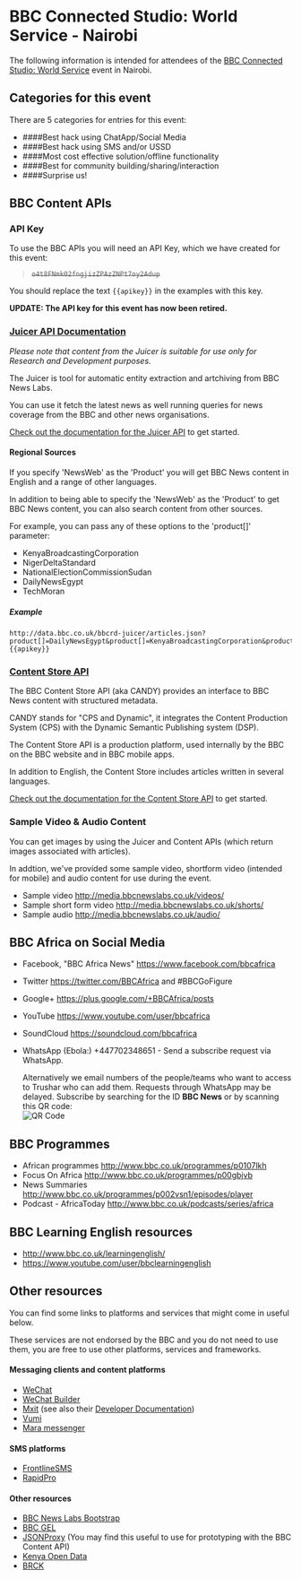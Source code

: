 # BBC Connected Studio: World Service - Nairobi

The following information is intended for attendees of the [BBC Connected Studio: World Service](http://www.bbc.co.uk/corporate2/connectedstudio/events) event in Nairobi.

## Categories for this event

There are 5 categories for entries for this event:

* ####Best hack using ChatApp/Social Media
* ####Best hack using SMS and/or USSD
* ####Most cost effective solution/offline functionality
* ####Best for community building/sharing/interaction
* ####Surprise us!

## BBC Content APIs

### API Key

To use the BBC APIs you will need an API Key, which we have created for this event:

>    ~~`o4t8FNmk02fngjizZPAzZNPt7oy2Adup`~~ 

You should replace the text `{{apikey}}` in the examples with this key.

**UPDATE: The API key for this event has now been retired.**

### [Juicer API Documentation](Juicer.html)

*Please note that content from the Juicer is suitable for use only for Research and Development purposes.*

The Juicer is tool for automatic entity extraction and artchiving from BBC News Labs.

You can use it fetch the latest news as well running queries for news coverage from the BBC and other news organisations.

[Check out the documentation for the Juicer API](Juicer.html) to get started.

#### Regional Sources

If you specify 'NewsWeb' as the 'Product' you will get BBC News content in English and a range of other languages.

In addition to being able to specify the 'NewsWeb' as the 'Product' to get BBC News content, you can also search content from other sources.

For example, you can pass any of these options to the 'product[]' parameter:

* KenyaBroadcastingCorporation
* NigerDeltaStandard
* NationalElectionCommissionSudan
* DailyNewsEgypt
* TechMoran 

##### Example

```
http://data.bbc.co.uk/bbcrd-juicer/articles.json?product[]=DailyNewsEgypt&product[]=KenyaBroadcastingCorporation&product[]=TechMoran&product[]=NigerDeltaStandard&product[]=NationalElectionCommissionSudan&content_format[]=TextualFormat&recent_first=yes&apikey={{apikey}}
```

### [Content Store API](CANDY.html) 

The BBC Content Store API (aka CANDY) provides an interface to BBC News content with structured metadata.

CANDY stands for "CPS and Dynamic", it integrates the Content Production System (CPS) with the Dynamic Semantic Publishing system (DSP).

The Content Store API is a production platform, used internally by the BBC on the BBC website and in BBC mobile apps.

In addition to English, the Content Store includes articles written in several languages.

[Check out the documentation for the Content Store API](CANDY.html) to get started.

### Sample Video & Audio Content

You can get images by using the Juicer and Content APIs (which return images associated with articles).

In addtion, we've provided some sample video, shortform video (intended for mobile) and audio content for use during the event.

* Sample video http://media.bbcnewslabs.co.uk/videos/
* Sample short form video http://media.bbcnewslabs.co.uk/shorts/
* Sample audio http://media.bbcnewslabs.co.uk/audio/

## BBC Africa on Social Media

* Facebook, "BBC Africa News" https://www.facebook.com/bbcafrica
* Twitter https://twitter.com/BBCAfrica  and #BBCGoFigure
* Google+ https://plus.google.com/+BBCAfrica/posts 
* YouTube https://www.youtube.com/user/bbcafrica 
* SoundCloud https://soundcloud.com/bbcafrica 
* WhatsApp (Ebola:) +447702348651 - Send a subscribe request via WhatsApp.

     Alternatively we email numbers of the people/teams who want to access to Trushar who can add them. Requests through WhatsApp may be delayed. Subscribe by searching for the ID **BBC News** or by scanning this QR code:
     <br>
     ![QR Code ](http://qr-official.line.me/sid/L/bbcnews.png)

## BBC Programmes

* African programmes http://www.bbc.co.uk/programmes/p0107lkh 
* Focus On Africa http://www.bbc.co.uk/programmes/p00gbjvb 
* News Summaries http://www.bbc.co.uk/programmes/p002vsn1/episodes/player 
* Podcast - AfricaToday http://www.bbc.co.uk/podcasts/series/africa 

## BBC Learning English resources

* http://www.bbc.co.uk/learningenglish/ 
* https://www.youtube.com/user/bbclearningenglish 

## Other resources

You can find some links to platforms and services that might come in useful below.

These services are not endorsed by the BBC and you do not need to use them, you are free to use other platforms, services and frameworks.

#### Messaging clients and content platforms

* [WeChat](http://www.wechat.com)
* [WeChat Builder](http://www.wechatbuilder.com)
* [Mxit](http://get.mxit.com) (see also their [Developer Documentation](https://dev.mxit.com/docs))
* [Vumi](http://vumi.org)
* [Mara messenger](https://messenger.mara.com)

#### SMS platforms

* [FrontlineSMS](http://www.frontlinesms.com)
* [RapidPro](https://www.rapidpro.io)

#### Other resources

* [BBC News Labs Bootstrap](http://bootstrap.bbcnewslabs.co.uk)
* [BBC GEL](http://www.bbc.co.uk/gel)
* [JSONProxy](https://jsonp.nodejitsu.com) (You may find this useful to use for prototyping with the BBC Content API)
* [Kenya Open Data](https://www.opendata.go.ke)
* [BRCK](http://brck.com)
 